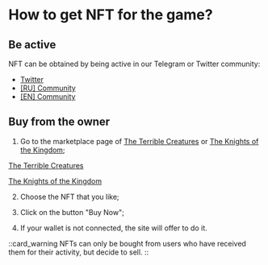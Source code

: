 # How to get NFT for the game?

## Be active

NFT can be obtained by being active in our Telegram or Twitter community:

<div>

* <a href="https://twitter.com/ocd_p2e" target="_blanc" class="doc-link">Twitter</a>
* <a href="https://t.me/ocdru_game" target="_blanc" class="doc-link">[RU] Community</a>
* <a href="https://t.me/ocd_game" target="_blanc" class="doc-link">[EN] Community</a>
</div>

## Buy from the owner

<div>

1. Go to the marketplace page of <a href="{creatures_market_link}" target="_blanc" class="doc-link">The Terrible Creatures</a>
or <a href="{knights_market_link}" target="_blanc" class="doc-link">The Knights of the Kingdom</a>;

<a href="terrible-creatures" 
 class="docs-item _creatures">The Terrible Creatures</a>

<a href="knights-of-the-kingdom" 
 class="docs-item _knights">The Knights of the Kingdom</a>
</div>

<div>

2. Choose the NFT that you like;
</div>

<div>

3. Click on the button "Buy Now";
</div>

<div>

4. If your wallet is not connected, the site will offer to do it.
</div>

::card_warning
NFTs can only be bought from users who have received them for their activity, but decide to sell.
::
